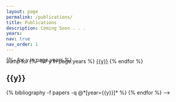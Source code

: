 ```yaml
---
layout: page
permalink: /publications/
title: Publications
description: Coming Soon . . .
years: 
nav: true
nav_order: 1
---
```


<nav id="year-nav" class="navbar fixed-bottom container" style="margin-bottom: -50px; align-self: center;">
  <p class="post-description" style="padding-bottom: 15px; align-self: center"> Jump to:
  {%- for y in page.years %}
      <a href="#year-{{y}}" class="btn btn-sm z-depth-0" style="padding: 0 0 0 0" role="button">{{y}}</a>
  {% endfor %}
  </p>
</nav>

{%- for y in page.years %}
  <h2 class="year" id="year-{{y}}">{{y}}</h2>
  {% bibliography -f papers -q @*[year={{y}}]* %}
{% endfor %}

</div> -->

